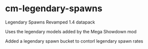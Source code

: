 # cm-legendary-spawns
Legendary Spawns Revamped 1.4 datapack 

Uses the legendary models added by the Mega Showdown mod

Added a legendary spawn bucket to contorl legendary spawn rates